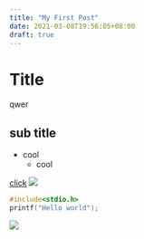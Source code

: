 ```yaml
---
title: "My First Post"
date: 2021-03-08T19:56:05+08:00
draft: true
---
```


# Title
qwer
## sub title
- cool
    - cool

[click](https://www.youtube.com/)
![](http://images.unsplash.com/photo-1529736576495-1ed4a29ca7e1?crop=entropy&cs=tinysrgb&fit=max&fm=jpg&ixid=MXwxMjA3fDB8MXxhbGx8fHx8fHx8fA&ixlib=rb-1.2.1&q=80&w=1080)
![]()
```c
#include<stdio.h>
printf("Hello world");
```
![](https://i.imgur.com/xZIETC1.jpg)